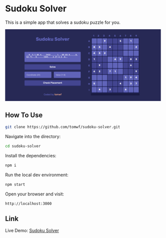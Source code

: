 # Sudoku Solver

This is a simple app that solves a sudoku puzzle for you.

![](./desktop.png)

## How To Use

```bash
git clone https://github.com/tomwf/sudoku-solver.git
```
Navigate into the directory:
```bash
cd sudoku-solver
```
Install the dependencies:
```bash
npm i
```
Run the local dev environment:
```bash
npm start
```
Open your browser and visit:
```
http://localhost:3000
```

## Link
Live Demo: [Sudoku Solver](https://tomwf-sudoku-solver.herokuapp.com/)
